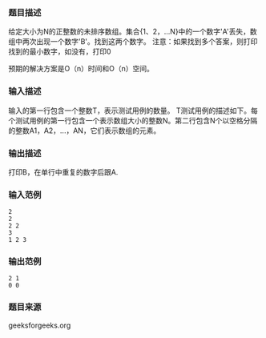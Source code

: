 ### 题目描述
给定大小为N的正整数的未排序数组。集合{1、2，…N}中的一个数字'A'丢失，数组中两次出现一个数字'B'。找到这两个数字。 注意：如果找到多个答案，则打印找到的最小数字，如没有，打印0

预期的解决方案是O（n）时间和O（n）空间。
### 输入描述
输入的第一行包含一个整数T，表示测试用例的数量。 T测试用例的描述如下。每个测试用例的第一行包含一个表示数组大小的整数N。第二行包含N个以空格分隔的整数A1，A2，...，AN，它们表示数组的元素。
### 输出描述
打印B，在单行中重复的数字后跟A.
### 输入范例
```
2
2
2 2
3 
1 2 3
```
### 输出范例
```
2 1
0 0
```
### 题目来源
geeksforgeeks.org

